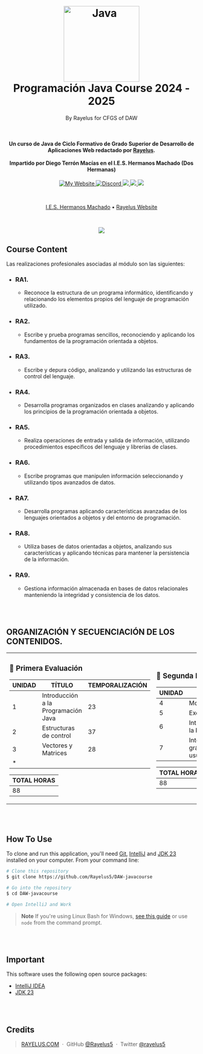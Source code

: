 
<h1 align="center">
  <br>
  <a href="http://www.amitmerchant.com/electron-markdownify"><img src="https://logospng.org/download/java/logo-java-1536.png" alt="Java" width="200"></a>
  <br>
  Programación Java Course 2024 - 2025
  <br>
</h1>
<p align="center">By Rayelus for CFGS of DAW</p><br>

<h4 align="center">Un curso de Java de Ciclo Formativo de Grado Superior de Desarrollo de Aplicaciones Web redactado por <a href="http://rayelus.com" target="_blank">Rayelus</a>.
	<br><br>Impartido por Diego Terrón Macías en el I.E.S. Hermanos Machado (Dos Hermanas)
</h4>

<p align="center">
  <a href="https://rayelus.com">
    <img alt="My Website" src="https://img.shields.io/badge/My_Website-rayelus.com-orange">
  </a>
  <a href="https://discord.gg/erc">
    <img alt="Discord" src="https://img.shields.io/discord/960374224600592394?style=flat&logo=discord&logoColor=white&color=%23337aff">
  </a>
  <a href="https://www.jetbrains.com/es-es/idea/download">
      <img src="https://img.shields.io/badge/IntelliJ IDEA-%E2%98%BC-1EAEDB.svg">
  </a>
<a href="https://www.oracle.com/java/technologies/downloads/">
      <img src="https://img.shields.io/badge/jdk 23-%E2%98%BC-1EAEDB.svg">
  </a>
  <a href="https://www.paypal.me/RayPalmaMendez">
    <img src="https://img.shields.io/badge/$-Donate-2fe62c.svg?maxAge=2592000&amp;style=flat">
  </a>
</p>

<br>
<p align="center">
  <a href="https://ieshnosmachado.org/">I.E.S. Hermanos Machado</a> •
  <a href="https://rayelus.com">Rayelus Website</a>
</p>
<br>
<p align="center">
	<img src="https://miro.medium.com/v2/resize:fit:1400/1*lhOax3cZATGZwEhG0uTYRA.gif">
</p>

## Course Content

Las realizaciones profesionales asociadas al módulo son las siguientes:

* ### RA1.
  - Reconoce la estructura de un programa informático, identificando y relacionando los elementos propios del lenguaje de programación utilizado.

* ### RA2.
  - Escribe y prueba programas sencillos, reconociendo y aplicando los fundamentos de la programación orientada a objetos.

* ### RA3.
  - Escribe y depura código, analizando y utilizando las estructuras de control del lenguaje.

* ### RA4.
  - Desarrolla programas organizados en clases analizando y aplicando los principios de la programación orientada a objetos.

* ### RA5.
  - Realiza operaciones de entrada y salida de información, utilizando procedimientos específicos del lenguaje y librerías de clases.

* ### RA6.
  - Escribe programas que manipulen información seleccionando y utilizando tipos avanzados de datos.

* ### RA7.
  - Desarrolla programas aplicando características avanzadas de los lenguajes orientados a objetos y del entorno de programación.

* ### RA8.
  - Utiliza bases de datos orientadas a objetos, analizando sus características y aplicando técnicas para mantener la persistencia de la información.

* ### RA9.
  - Gestiona información almacenada en bases de datos relacionales manteniendo la integridad y consistencia de los datos.

<br><br>

## ORGANIZACIÓN Y SECUENCIACIÓN DE LOS CONTENIDOS.

<table align="center" style="border-collapse: collapse; border: none;">
<td style="border: none;">
	
### 🔹 Primera Evaluación 
| UNIDAD |               TÍTULO                |  TEMPORALIZACIÓN |
|--------|-------------------------------------|------------------|
| 1      | Introducción a la Programación Java | 23               |
| 2      | Estructuras de control              | 37               |
| 3      | Vectores y Matrices                 | 28               |
| *      |                                     |                  |

| TOTAL HORAS |
|-------------|
| 88          |

</td>
<td style="border: none;">

### 🔹 Segunda Evaluación 
| UNIDAD |            TÍTULO               |  TEMPORALIZACIÓN |
|--------|---------------------------------|------------------|
| 4      | Modularización                  | 24               |
| 5      | Excepciones                     | 4                |
| 6      | Introducción a la P.O.O.        | 28               |
| 7      | Interfaces gráficas de usuario  | 32               |

| TOTAL HORAS |
|-------------|
| 88          |

</td>
<td style="border: none;">

### 🔹 Tercera Evaluación 
| UNIDAD |            TÍTULO               |  TEMPORALIZACIÓN |
|--------|---------------------------------|------------------|
| 8      | Colecciones en Java             | 33               |
| 9      | El sistema de E/S: ficheros     | 35               |
| *      |                                 |                  |
| *      |                                 |                  |

| TOTAL HORAS |
|-------------|
| 68          |

</td>

</table>
<br><br>

## How To Use

To clone and run this application, you'll need [Git](https://git-scm.com), [IntelliJ](https://www.jetbrains.com/es-es/idea/download) and [JDK 23](https://www.oracle.com/java/technologies/downloads/) installed on your computer. From your command line:

```bash
# Clone this repository
$ git clone https://github.com/Rayelus5/DAW-javacourse

# Go into the repository
$ cd DAW-javacourse

# Open IntelliJ and Work
```

> **Note**
> If you're using Linux Bash for Windows, [see this guide](https://www.howtogeek.com/261575/how-to-run-graphical-linux-desktop-applications-from-windows-10s-bash-shell/) or use `node` from the command prompt.

<br><br>
## Important

This software uses the following open source packages:

- [IntelliJ IDEA](https://www.jetbrains.com/es-es/idea/download)
- [JDK 23](https://www.oracle.com/java/technologies/downloads/)

<!--
## Support

<a href="https://buymeacoffee.com/amitmerchant" target="_blank"><img src="https://www.buymeacoffee.com/assets/img/custom_images/purple_img.png" alt="Buy Me A Coffee" style="height: 41px !important;width: 174px !important;box-shadow: 0px 3px 2px 0px rgba(190, 190, 190, 0.5) !important;-webkit-box-shadow: 0px 3px 2px 0px rgba(190, 190, 190, 0.5) !important;" ></a>

<p>Or</p> 

<a href="https://www.patreon.com/amitmerchant">
	<img src="https://c5.patreon.com/external/logo/become_a_patron_button@2x.png" width="160">
</a>
-->

<br><br>

## Credits

> [RAYELUS.COM](https://www.amitmerchant.com) &nbsp;&middot;&nbsp;
> GitHub [@Rayelus5](https://github.com/Rayelus5) &nbsp;&middot;&nbsp;
> Twitter [@rayelus5](https://x.com/rayelus5)
